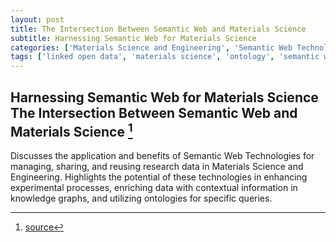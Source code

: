 ```yaml
---
layout: post
title: The Intersection Between Semantic Web and Materials Science
subtitle: Harnessing Semantic Web for Materials Science
categories: ['Materials Science and Engineering', 'Semantic Web Technologies']
tags: ['linked open data', 'materials science', 'ontology', 'semantic web']
---
```


## Harnessing Semantic Web for Materials Science The Intersection Between Semantic Web and Materials Science [^fn1]

Discusses the application and benefits of Semantic Web Technologies for managing, sharing, and reusing research data in Materials Science and Engineering. Highlights the potential of these technologies in enhancing experimental processes, enriching data with contextual information in knowledge graphs, and utilizing ontologies for specific queries.

[^fn1]: [source](https://onlinelibrary.wiley.com/doi/abs/10.1002/aisy.202300051)